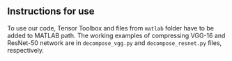 ## Instructions for use
To use our code, Tensor Toolbox and files from `matlab` folder have to be added to MATLAB path. The working examples of compressing VGG-16 and ResNet-50
network are in `decompose_vgg.py` and `decompose_resnet.py` files, respectively.
